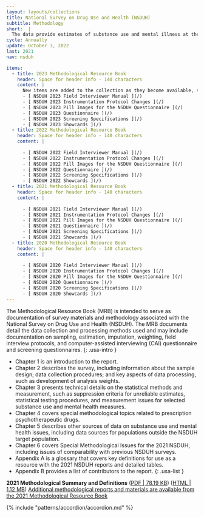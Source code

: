 ```yaml
---
layout: layouts/collections
title: National Survey on Drug Use and Health (NSDUH)
subtitle: Methodology
short:  |
  The data provide estimates of substance use and mental illness at the national, state, and substate levels. NSDUH data also help to identify the extent of substance use and mental illness among different subgroups, estimate trends over time, and determine the need for treatment services.
cycle: Annually
update: October 3, 2022
last: 2021
nav: nsduh

items:
  - title: 2023 Methodological Resource Book
    header: Space for header info - 140 characters
    content: |
      New items are added to the collection as they become available, so resources published in a previous MRB may not yet be available for 2023.
      - [ NSDUH 2023 Field Interviewer Manual ](/)
      - [ NSDUH 2023 Instrumentation Protocol Changes ](/)
      - [ NSDUH 2023 Pill Images for the NSDUH Questionnaire ](/)
      - [ NSDUH 2023 Questionnaire ](/)
      - [ NSDUH 2023 Screening Specifications ](/)
      - [ NSDUH 2023 Showcards ](/)
  - title: 2022 Methodological Resource Book
    header: Space for header info - 140 characters
    content: |
      
      - [ NSDUH 2022 Field Interviewer Manual ](/)
      - [ NSDUH 2022 Instrumentation Protocol Changes ](/)
      - [ NSDUH 2022 Pill Images for the NSDUH Questionnaire ](/)
      - [ NSDUH 2022 Questionnaire ](/)
      - [ NSDUH 2022 Screening Specifications ](/)
      - [ NSDUH 2022 Showcards ](/)
  - title: 2021 Methodological Resource Book
    header: Space for header info - 140 characters
    content: |
      
      - [ NSDUH 2021 Field Interviewer Manual ](/)
      - [ NSDUH 2021 Instrumentation Protocol Changes ](/)
      - [ NSDUH 2021 Pill Images for the NSDUH Questionnaire ](/)
      - [ NSDUH 2021 Questionnaire ](/)
      - [ NSDUH 2021 Screening Specifications ](/)
      - [ NSDUH 2021 Showcards ](/)
  - title: 2020 Methodological Resource Book
    header: Space for header info - 140 characters
    content: |
      
      - [ NSDUH 2020 Field Interviewer Manual ](/)
      - [ NSDUH 2020 Instrumentation Protocol Changes ](/)
      - [ NSDUH 2020 Pill Images for the NSDUH Questionnaire ](/)
      - [ NSDUH 2020 Questionnaire ](/)
      - [ NSDUH 2020 Screening Specifications ](/)
      - [ NSDUH 2020 Showcards ](/)
---
```

<style>
  .data-download {
    background-color: #cccccc;
    padding: 15px;
  }
  .data-drop {
    display: flex;
    margin-bottom: 5px;
    width: 100%;
  }
  .usa-label {
    font-weight: 700;
    padding-right: 30px;
    width: 100%;
  }
</style>

The Methodological Resource Book (MRB) is intended to serve as documentation of survey materials and methodology associated with the National Survey on Drug Use and Health (NSDUH). The MRB documents detail the data collection and processing methods used and may include documentation on sampling, estimation, imputation, weighting, field interview protocols, and computer-assisted interviewing (CAI) questionnaire and screening questionnaires. {: .usa-intro }

- Chapter 1 is an introduction to the report.
- Chapter 2 describes the survey, including information about the sample design; data collection procedures; and key aspects of data processing, such as development of analysis weights.
- Chapter 3 presents technical details on the statistical methods and measurement, such as suppression criteria for unreliable estimates, statistical testing procedures, and measurement issues for selected substance use and mental health measures.
- Chapter 4 covers special methodological topics related to prescription psychotherapeutic drugs.
- Chapter 5 describes other sources of data on substance use and mental health issues, including data sources for populations outside the NSDUH target population.
- Chapter 6 covers Special Methodological Issues for the 2021 NSDUH, including issues of comparability with previous NSDUH surveys.
- Appendix A is a glossary that covers key definitions for use as a resource with the 2021 NSDUH reports and detailed tables.
- Appendix B provides a list of contributors to the report.
{: .usa-list }

**2021 Methodological Summary and Definitions**  ([PDF | 78.19 KB](/))  ([HTML | 1.12 MB](/))
[Additional methodological reports and materials are available from the 2021 Methodological Resource Book](/)

{% include "patterns/accordion/accordion.md" %}


